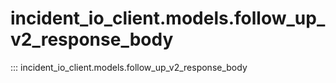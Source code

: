 # incident_io_client.models.follow_up_v2_response_body

::: incident_io_client.models.follow_up_v2_response_body
